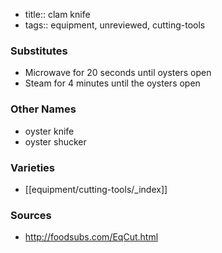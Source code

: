 - title:: clam knife
- tags:: equipment, unreviewed, cutting-tools

### Substitutes
- Microwave for 20 seconds until oysters open
- Steam for 4 minutes until the oysters open

### Other Names
* oyster knife
* oyster shucker

### Varieties
* [[equipment/cutting-tools/_index]]

### Sources
* http://foodsubs.com/EqCut.html

